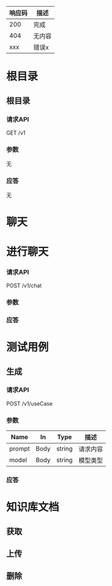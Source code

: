 | 响应码 | 描述   |
| ------ | ------ |
| 200    | 完成   |
| 404    | 无内容 |
| xxx    | 错误x  |





# 根目录

## 根目录

### 请求API

GET /v1

### 参数

无

### 应答

无



# 聊天

# 进行聊天

### 请求API

POST /v1/chat

### 参数



### 应答





# 测试用例

## 生成

### 请求API

POST /v1/useCase

### 参数

| Name   | In   | Type   | 描述     |
| ------ | ---- | ------ | -------- |
| prompt | Body | string | 请求内容 |
| model  | Body | string | 模型类型 |

### 应答





# 知识库文档

## 获取

## 上传

## 删除

